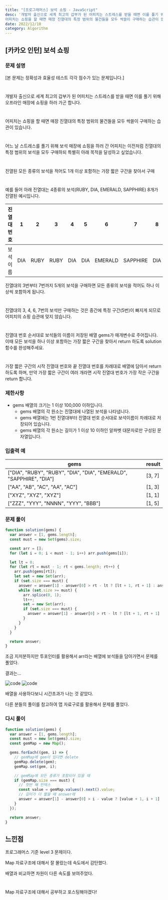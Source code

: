 ```yaml
---
title: "[프로그래머스] 보석 쇼핑 - JavaScript"
desc: '개발자 출신으로 세계 최고의 갑부가 된 어피치는 스트레스를 받을 때면 이를 풀기 위해 오프라인 매장에 쇼핑을 하러 가곤 합니다.
어피치는 쇼핑을 할 때면 매장 진열대의 특정 범위의 물건들을 모두 싹쓸이 구매하는 습관이 있습니다.'
date: 2022/12/10
category: Algorithm
---
```


## [카카오 인턴] 보석 쇼핑

### 문제 설명

[본 문제는 정확성과 효율성 테스트 각각 점수가 있는 문제입니다.]

#

개발자 출신으로 세계 최고의 갑부가 된 어피치는 스트레스를 받을 때면 이를 풀기 위해 오프라인 매장에 쇼핑을 하러 가곤 합니다.

#

어피치는 쇼핑을 할 때면 매장 진열대의 특정 범위의 물건들을 모두 싹쓸이 구매하는 습관이 있습니다.

#

어느 날 스트레스를 풀기 위해 보석 매장에 쇼핑을 하러 간 어피치는 이전처럼 진열대의 특정 범위의 보석을 모두 구매하되 특별히 아래 목적을 달성하고 싶었습니다.

#

진열된 모든 종류의 보석을 적어도 1개 이상 포함하는 가장 짧은 구간을 찾아서 구매

#

예를 들어 아래 진열대는 4종류의 보석(RUBY, DIA, EMERALD, SAPPHIRE) 8개가 진열된 예시입니다.

| 진열대 번호 | 1   | 2    | 3    | 4   | 5   | 6       | 7        | 8   |
| ----------- | --- | ---- | ---- | --- | --- | ------- | -------- | --- |
| 보석 이름   | DIA | RUBY | RUBY | DIA | DIA | EMERALD | SAPPHIRE | DIA |

진열대의 3번부터 7번까지 5개의 보석을 구매하면 모든 종류의 보석을 적어도 하나 이상씩 포함하게 됩니다.

#

진열대의 3, 4, 6, 7번의 보석만 구매하는 것은 중간에 특정 구간(5번)이 빠지게 되므로 어피치의 쇼핑 습관에 맞지 않습니다.

#

진열대 번호 순서대로 보석들의 이름이 저장된 배열 gems가 매개변수로 주어집니다. 이때 모든 보석을 하나 이상 포함하는 가장 짧은 구간을 찾아서 return 하도록 solution 함수를 완성해주세요.

#

가장 짧은 구간의 시작 진열대 번호와 끝 진열대 번호를 차례대로 배열에 담아서 return 하도록 하며, 만약 가장 짧은 구간이 여러 개라면 시작 진열대 번호가 가장 작은 구간을 return 합니다.

### 제한사항

- gems 배열의 크기는 1 이상 100,000 이하입니다.
  - gems 배열의 각 원소는 진열대에 나열된 보석을 나타냅니다.
  - gems 배열에는 1번 진열대부터 진열대 번호 순서대로 보석이름이 차례대로 저장되어 있습니다.
  - gems 배열의 각 원소는 길이가 1 이상 10 이하인 알파벳 대문자로만 구성된 문자열입니다.

### 입출력 예

| gems                                                                | result |
| ------------------------------------------------------------------- | ------ |
| ["DIA", "RUBY", "RUBY", "DIA", "DIA", "EMERALD", "SAPPHIRE", "DIA"] | [3, 7] |
| ["AA", "AB", "AC", "AA", "AC"]                                      | [1, 3] |
| ["XYZ", "XYZ", "XYZ"]                                               | [1, 1] |
| ["ZZZ", "YYY", "NNNN", "YYY", "BBB"]                                | [1, 5] |

### 문제 풀이

```javascript
function solution(gems) {
  var answer = [1, gems.length];
  const must = new Set(gems).size;

  const arr = [];
  for (let i = 0; i < must - 1; i++) arr.push(gems[i]);

  let lt = 0;
  for (let rt = must - 1; rt < gems.length; rt++) {
    arr.push(gems[rt]);
    let set = new Set(arr);
    if (set.size === must) {
      answer = answer[1] - answer[0] > rt - lt ? [lt + 1, rt + 1] : answer;
      while (set.size >= must) {
        arr.splice(0, 1);
        lt++;
        set = new Set(arr);
        if (set.size === must) {
          answer = answer[1] - answer[0] > rt - lt ? [lt + 1, rt + 1] : answer;
        }
      }
    }
  }

  return answer;
}
```

조금 지저분하지만 투포인터를 활용해서 arr라는 배열에 보석들을 담아가면서 문제를 풀었다.

결과는...

![code](https://ifh.cc/g/Rz2SVy.jpg)
![code](https://ifh.cc/g/F4C5RZ.png)

배열을 사용하다보니 시간초과가 나는 것 같았다.

다른 분들의 풀이를 참고하여 맵 자료구로를 활용해서 문제를 풀었다.

### 다시 풀이

```javascript
function solution(gems) {
  var answer = [1, gems.length];
  const must = new Set(gems).size;
  const gemMap = new Map();

  gems.forEach((gem, i) => {
    // gemMap에 gem이 있다면 delete
    gemMap.delete(gem);
    gemMap.set(gem, i);

    // gemMap에 모든 종류가 포함되어 있을 때
    if (gemMap.size === must) {
      // 첫번 째 인덱스
      const value = gemMap.values().next().value;
      // 길이가 더 짧을 때 answer에
      answer = answer[1] - answer[0] > i - value ? [value + 1, i + 1] : answer;
    }
  });

  return answer;
}
```

## 느낀점

프로그래머스 기준 level 3 문제이다.

Map 자료구조에 대해서 잘 몰랐는데 속도에서 감탄했다.

배열과 비교하면 차원이 다른 속도를 보여주었다.

#

Map 자료구조에 대해서 공부하고 포스팅해야겠다!

